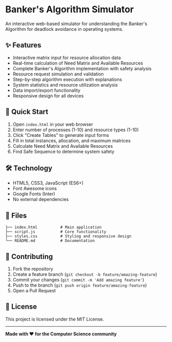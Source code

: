 # Banker's Algorithm Simulator


An interactive web-based simulator for understanding the Banker's Algorithm for deadlock avoidance in operating systems.


## ✨ Features

- Interactive matrix input for resource allocation data
- Real-time calculation of Need Matrix and Available Resources
- Complete Banker's Algorithm implementation with safety analysis
- Resource request simulation and validation
- Step-by-step algorithm execution with explanations
- System statistics and resource utilization analysis
- Data import/export functionality
- Responsive design for all devices

## 🎯 Quick Start

1. Open `index.html` in your web browser
2. Enter number of processes (1-10) and resource types (1-10)
3. Click "Create Tables" to generate input forms
4. Fill in total instances, allocation, and maximum matrices
5. Calculate Need Matrix and Available Resources
6. Find Safe Sequence to determine system safety

## 🛠️ Technology

- HTML5, CSS3, JavaScript (ES6+)
- Font Awesome icons
- Google Fonts (Inter)
- No external dependencies

## 📁 Files

```
├── index.html          # Main application
├── script.js           # Core functionality
├── styles.css          # Styling and responsive design
└── README.md           # Documentation
```

## 🤝 Contributing

1. Fork the repository
2. Create a feature branch (`git checkout -b feature/amazing-feature`)
3. Commit your changes (`git commit -m 'Add amazing feature'`)
4. Push to the branch (`git push origin feature/amazing-feature`)
5. Open a Pull Request

## 📄 License

This project is licensed under the MIT License.

---

**Made with ❤️ for the Computer Science community**